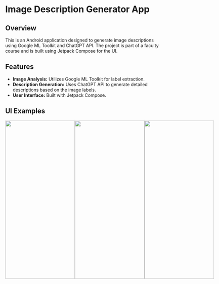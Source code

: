 # Image Description Generator App
## Overview
This is an Android application designed to generate image descriptions using Google ML Toolkit and ChatGPT API. The project is part of a faculty course and is built using Jetpack Compose for the UI.

## Features
- **Image Analysis:** Utilizes Google ML Toolkit for label extraction.
- **Description Generation:** Uses ChatGPT API to generate detailed descriptions based on the image labels.
- **User Interface:** Built with Jetpack Compose.

## UI Examples

<div style="display: flex; align-items: center;">
  <img src="(https://github.com/user-attachments/assets/2e22bcee-a4bc-4af1-b56b-d4374aa9cb88" alt="" width="220" height="500">
    <img src="https://github.com/user-attachments/assets/232cd9bc-d772-48b3-84eb-2a561f5c5051" alt="" width="220" height="500">
<img src="https://github.com/user-attachments/assets/66527fa4-52c0-4201-9a19-b50c1e5e20b6" alt="" width="220" height="500">


</div>
